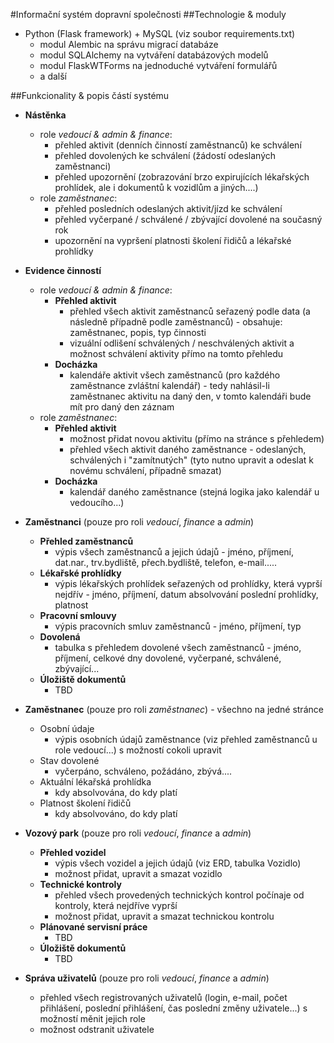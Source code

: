 #Informační systém dopravní společnosti
##Technologie & moduly

- Python (Flask framework) + MySQL (viz soubor requirements.txt)
    - modul Alembic na správu migrací databáze
    - modul SQLAlchemy na vytváření databázových modelů
    - modul FlaskWTForms na jednoduché vytváření formulářů
    - a další
    
##Funkcionality & popis částí systému

- **Nástěnka**
    - role *vedoucí & admin & finance*:
        - přehled aktivit (denních činností zaměstnanců) ke schválení
        - přehled dovolených ke schválení (žádostí odeslaných zaměstnanci)
        - přehled upozornění (zobrazování brzo expirujících lékařských prohlídek, ale i dokumentů k vozidlům a jiných....)
    - role *zaměstnanec*:
        - přehled posledních odeslaných aktivit/jízd ke schválení
        - přehled vyčerpané / schválené / zbývající dovolené na současný rok
        - upozornění na vypršení platnosti školení řidičů a lékařské prohlídky
- **Evidence činností**
    - role *vedoucí & admin & finance*:
        - **Přehled aktivit**
            - přehled všech aktivit zaměstnanců seřazený podle data (a následně případně podle zaměstnanců) - obsahuje: zaměstnanec, popis, typ činnosti
            - vizuální odlišení schválených / neschválených aktivit a možnost schválení aktivity přímo na tomto přehledu
        - **Docházka**
            - kalendáře aktivit všech zaměstnanců (pro každého zaměstnance zvláštní kalendář) - tedy nahlásil-li zaměstnanec aktivitu na daný den, v tomto kalendáři bude mít pro daný den záznam
   - role *zaměstnanec*:
        - **Přehled aktivit**
            - možnost přidat novou aktivitu (přímo na stránce s přehledem)   
            - přehled všech aktivit daného zaměstnance - odeslaných, schválených i "zamítnutých" (tyto nutno upravit a odeslat k novému schválení, případně smazat)
        - **Docházka**
            - kalendář daného zaměstnance (stejná logika jako kalendář u vedoucího...)      
- **Zaměstnanci** (pouze pro roli *vedoucí*, *finance* a *admin*)
    - **Přehled zaměstnanců**
        - výpis všech zaměstnanců a jejich údajů - jméno, příjmení, dat.nar., trv.bydliště, přech.bydliště, telefon, e-mail.....
    - **Lékařské prohlídky**
        - výpis lékařských prohlídek seřazených od prohlídky, která vyprší nejdřív - jméno, příjmení, datum absolvování poslední prohlídky, platnost
    - **Pracovní smlouvy**
        - výpis pracovních smluv zaměstnanců - jméno, příjmení, typ
    - **Dovolená**
        - tabulka s přehledem dovolené všech zaměstnanců - jméno, příjmení, celkové dny dovolené, vyčerpané, schválené, zbývající...
    - **Úložiště dokumentů**
        - TBD
- **Zaměstnanec** (pouze pro roli *zaměstnanec*) - všechno na jedné stránce
    - Osobní údaje
        - výpis osobních údajů zaměstnance (viz přehled zaměstnanců u role vedoucí...) s možností cokoli upravit
    - Stav dovolené
        - vyčerpáno, schváleno, požádáno, zbývá....
    - Aktuální lékařská prohlídka 
        - kdy absolvována, do kdy platí
    - Platnost školení řidičů
        - kdy absolvováno, do kdy platí

- **Vozový park** (pouze pro roli *vedoucí*, *finance* a *admin*)
    - **Přehled vozidel**
        - výpis všech vozidel a jejich údajů (viz ERD, tabulka Vozidlo)
        - možnost přidat, upravit a smazat vozidlo
    - **Technické kontroly**
        - přehled všech provedených technických kontrol počínaje od kontroly, která nejdříve vyprší
        - možnost přidat, upravit a smazat technickou kontrolu
    - **Plánované servisní práce**
        - TBD
    - **Úložiště dokumentů**
        - TBD
- **Správa uživatelů** (pouze pro roli *vedoucí*, *finance* a *admin*)
    - přehled všech registrovaných uživatelů (login, e-mail, počet přihlášení, poslední přihlášení, čas poslední změny uživatele...) s možností měnit jejich role
    - možnost odstranit uživatele
